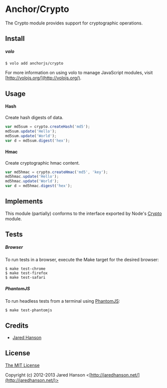 # Anchor/Crypto

The Crypto module provides support for cryptographic operations.

## Install

##### volo

    $ volo add anchorjs/crypto

For more information on using volo to manage JavaScript modules, visit [http://volojs.org/](http://volojs.org/).

## Usage

#### Hash

Create hash digests of data.

```javascript
var md5sum = crypto.createHash('md5');
md5sum.update('Hello');
md5sum.update('World');
var d = md5sum.digest('hex');
```

#### Hmac

Create cryptographic hmac content.

```javascript
var md5hmac = crypto.createHmac('md5', 'key');
md5hmac.update('Hello');
md5hmac.update('World');
var d = md5hmac.digest('hex');
```

## Implements

This module (partially) conforms to the interface exported by Node's [Crypto](http://nodejs.org/api/crypto.html)
module.

## Tests

##### Browser

To run tests in a browser, execute the Make target for the desired browser:

    $ make test-chrome
    $ make test-firefox
    $ make test-safari

##### PhantomJS

To run headless tests from a terminal using [PhantomJS](http://phantomjs.org/):

    $ make test-phantomjs

## Credits

  - [Jared Hanson](http://github.com/jaredhanson)

## License

[The MIT License](http://opensource.org/licenses/MIT)

Copyright (c) 2012-2013 Jared Hanson <[http://jaredhanson.net/](http://jaredhanson.net/)>
